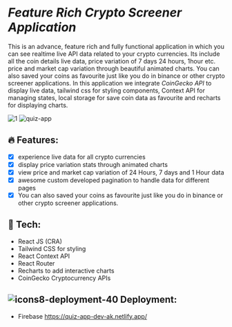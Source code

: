 # **_Feature Rich Crypto Screener Application_**

This is an advance, feature rich and fully functional application in which you can see realtime live API data related to your crypto currencies. Its include all the coin details live data, price variation of 7 days 24 hours, 1hour etc. price and market cap variation through beautiful animated charts. You can also saved your coins as favourite just like you do in binance or other crypto screener applications.
In this application we integrate _CoinGecko API_ to display live data, tailwind css for styling components, Context API for managing states, local storage for save coin data as favourite and recharts for displaying charts.

![1](https://user-images.githubusercontent.com/66128446/153759638-1d266e5e-a4e4-4cd9-91cd-013faad6f065.PNG)
![quiz-app](https://user-images.githubusercontent.com/66128446/153759652-50640978-c81f-4ec5-aad9-ffe1f4758ef1.jpg)

## 🔥 Features:

- [x] experience live data for all crypto currencies
- [x] display price variation stats through animated charts
- [x] view price and market cap variation of 24 Hours, 7 days and 1 Hour data
- [x] awesome custom developed pagination to handle data for different pages
- [x] You can also saved your coins as favourite just like you do in binance or other crypto screener applications.

## 🚀 Tech:

- React JS (CRA)
- Tailwind CSS for styling
- React Context API
- React Router
- Recharts to add interactive charts
- CoinGecko Cryptocurrency APIs

## ![icons8-deployment-40](https://user-images.githubusercontent.com/66128446/158442096-8ff90d02-ae07-4254-b10d-cf2109c05339.png) Deployment:

- Firebase
  https://quiz-app-dev-ak.netlify.app/
